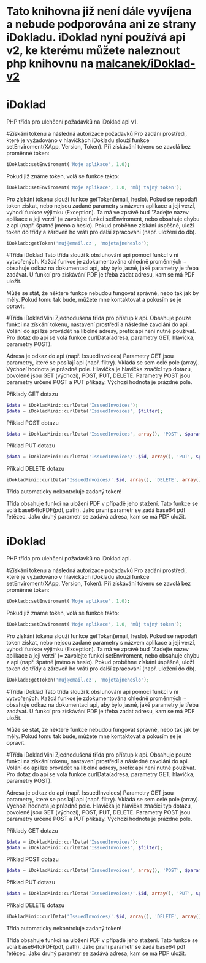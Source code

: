# Tato knihovna již není dále vyvíjena a nebude podporována ani ze strany iDokladu. iDoklad nyní používá api v2, ke kterému můžete naleznout php knihovnu na [malcanek/iDoklad-v2](https://github.com/malcanek/iDoklad-v2)

# iDoklad
PHP třída pro ulehčení požadavků na iDoklad api v1.

#Získání tokenu a následná autorizace požadavků
Pro zadání prostředí, které je vyžadováno v hlavičkách iDokladu slouží funkce setEnviroment(XApp, Version, Token). Při získávání tokenu se zavolá bez proměnné token:
```php
iDoklad::setEnviroment('Moje aplikace', 1.0);
```

Pokud již známe token, volá se funkce takto:
```php
iDoklad::setEnviroment('Moje aplikace', 1.0, 'můj tajný token');
```

Pro získání tokenu slouží funkce getToken(email, heslo). Pokud se nepodaří token získat, nebo nejsou zadané parametry s názvem aplikace a její verzí, vyhodí funkce výjimku (Exception). Ta má ve zprávě buď 'Zadejte nazev aplikace a jeji verzi' (= zavolejte funkci setEnviroment, nebo obsahuje chybu z api (např. špatné jméno a heslo). Pokud proběhne získání úspěšně, uloží token do třídy a zároveň ho vrátí pro další zpracování (např. uložení do db).
```php
iDoklad::getToken('muj@email.cz', 'mojetajneheslo');
```

#Třída iDoklad
Tato třída slouží k obsluhování api pomocí funkcí v ní vytvořených. Každá funkce je zdokumentována ohledně proměnných + obsahuje odkaz na dokumentaci api, aby bylo jasné, jaké parametry je třeba zadávat. U funkcí pro získávání PDF je třeba zadat adresu, kam se má PDF uložit.

Může se stát, že některé funkce nebudou fungovat správně, nebo tak jak by měly. Pokud tomu tak bude, můžete mne kontaktovat a pokusím se je opravit.

#Třída iDokladMini
Zjednodušená třída pro přístup k api. Obsahuje pouze funkci na získání tokenu, nastavení prostředí a následné zavolání do api. Volání do api lze provádět na libolné adresy, prefix api není nutné používat. Pro dotaz do api se volá funkce curlData(adresa, parametry GET, hlavička, parametry POST).

Adresa je odkaz do api (např. IssuedInvoices)
Parametry GET jsou parametry, které se posílají api (např. filtry). Vkládá se sem celé pole (array). Výchozí hodnota je prázdné pole.
Hlavička je hlavička značící typ dotazu, povolené jsou GET (výchozí), POST, PUT, DELETE.
Parametry POST jsou parametry určené POST a PUT příkazy. Výchozí hodnota je prázdné pole.

Příklady GET dotazu
```php
$data = iDokladMini::curlData('IssuedInvoices');
$data = iDokladMini::curlData('IssuedInvoices', $filter);
```

Příklad POST dotazu
```php
$data = iDokladMini::curlData('IssuedInvoices', array(), 'POST', $params);
```

Příklad PUT dotazu
```php
$data = iDokladMini::curlData('IssuedInvoices/'.$id, array(), 'PUT', $params);
```

Příkald DELETE dotazu
```php
iDokladMini::curlData('IssuedInvoices/'.$id, array(), 'DELETE', array());
```

Třída automaticky nekontroluje zadaný token!

Třída obsahuje funkci na uložení PDF v případě jeho stažení. Tato funkce se volá base64toPDF(pdf, path). Jako první parametr se zadá base64 pdf řetězec. Jako druhý parametr se zadává adresa, kam se má PDF uložit.
# iDoklad
PHP třída pro ulehčení požadavků na iDoklad api.

#Získání tokenu a následná autorizace požadavků
Pro zadání prostředí, které je vyžadováno v hlavičkách iDokladu slouží funkce setEnviroment(XApp, Version, Token). Při získávání tokenu se zavolá bez proměnné token:
```php
iDoklad::setEnviroment('Moje aplikace', 1.0);
```

Pokud již známe token, volá se funkce takto:
```php
iDoklad::setEnviroment('Moje aplikace', 1.0, 'můj tajný token');
```

Pro získání tokenu slouží funkce getToken(email, heslo). Pokud se nepodaří token získat, nebo nejsou zadané parametry s názvem aplikace a její verzí, vyhodí funkce výjimku (Exception). Ta má ve zprávě buď 'Zadejte nazev aplikace a jeji verzi' (= zavolejte funkci setEnviroment, nebo obsahuje chybu z api (např. špatné jméno a heslo). Pokud proběhne získání úspěšně, uloží token do třídy a zároveň ho vrátí pro další zpracování (např. uložení do db).
```php
iDoklad::getToken('muj@email.cz', 'mojetajneheslo');
```

#Třída iDoklad
Tato třída slouží k obsluhování api pomocí funkcí v ní vytvořených. Každá funkce je zdokumentována ohledně proměnných + obsahuje odkaz na dokumentaci api, aby bylo jasné, jaké parametry je třeba zadávat. U funkcí pro získávání PDF je třeba zadat adresu, kam se má PDF uložit.

Může se stát, že některé funkce nebudou fungovat správně, nebo tak jak by měly. Pokud tomu tak bude, můžete mne kontaktovat a pokusím se je opravit.

#Třída iDokladMini
Zjednodušená třída pro přístup k api. Obsahuje pouze funkci na získání tokenu, nastavení prostředí a následné zavolání do api. Volání do api lze provádět na libolné adresy, prefix api není nutné používat. Pro dotaz do api se volá funkce curlData(adresa, parametry GET, hlavička, parametry POST).

Adresa je odkaz do api (např. IssuedInvoices)
Parametry GET jsou parametry, které se posílají api (např. filtry). Vkládá se sem celé pole (array). Výchozí hodnota je prázdné pole.
Hlavička je hlavička značící typ dotazu, povolené jsou GET (výchozí), POST, PUT, DELETE.
Parametry POST jsou parametry určené POST a PUT příkazy. Výchozí hodnota je prázdné pole.

Příklady GET dotazu
```php
$data = iDokladMini::curlData('IssuedInvoices');
$data = iDokladMini::curlData('IssuedInvoices', $filter);
```

Příklad POST dotazu
```php
$data = iDokladMini::curlData('IssuedInvoices', array(), 'POST', $params);
```

Příklad PUT dotazu
```php
$data = iDokladMini::curlData('IssuedInvoices/'.$id, array(), 'PUT', $params);
```

Příkald DELETE dotazu
```php
iDokladMini::curlData('IssuedInvoices/'.$id, array(), 'DELETE', array());
```

Třída automaticky nekontroluje zadaný token!

Třída obsahuje funkci na uložení PDF v případě jeho stažení. Tato funkce se volá base64toPDF(pdf, path). Jako první parametr se zadá base64 pdf řetězec. Jako druhý parametr se zadává adresa, kam se má PDF uložit.
